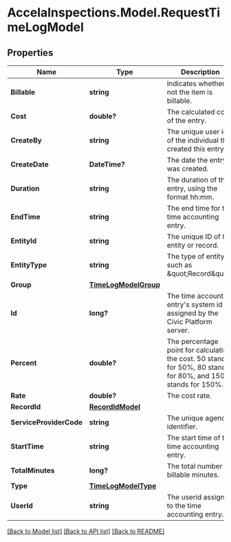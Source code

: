 # AccelaInspections.Model.RequestTimeLogModel
## Properties

Name | Type | Description | Notes
------------ | ------------- | ------------- | -------------
**Billable** | **string** | Indicates whether or not the item is billable. | [optional] 
**Cost** | **double?** | The calculated cost of the entry. | [optional] 
**CreateBy** | **string** | The unique user id of the individual that created this entry. | [optional] 
**CreateDate** | **DateTime?** |  The date the entry was created. | [optional] 
**Duration** | **string** | The duration of the entry, using the format hh:mm. | [optional] 
**EndTime** | **string** | The end time for the time accounting entry. | [optional] 
**EntityId** | **string** | The unique ID of the entity or record. | [optional] 
**EntityType** | **string** | The type of entity, such as \&quot;Record\&quot;. | [optional] 
**Group** | [**TimeLogModelGroup**](TimeLogModelGroup.md) |  | [optional] 
**Id** | **long?** | The time accounting entry&#39;s system id assigned by the Civic Platform server. | [optional] 
**Percent** | **double?** | The percentage point for calculating the cost. 50 stands for 50%, 80 stands for 80%, and 150 stands for 150%. | [optional] 
**Rate** | **double?** | The cost rate. | [optional] 
**RecordId** | [**RecordIdModel**](RecordIdModel.md) |  | [optional] 
**ServiceProviderCode** | **string** | The unique agency identifier. | [optional] 
**StartTime** | **string** | The start time of the time accounting entry. | [optional] 
**TotalMinutes** | **long?** | The total number of billable minutes. | [optional] 
**Type** | [**TimeLogModelType**](TimeLogModelType.md) |  | [optional] 
**UserId** | **string** | The userid assigned to the time accounting entry. | [optional] 

[[Back to Model list]](../README.md#documentation-for-models) [[Back to API list]](../README.md#documentation-for-api-endpoints) [[Back to README]](../README.md)


